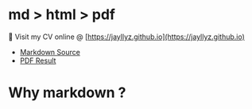 # md > html > pdf

👀 Visit my CV online @ [https://jayllyz.github.io](https://jayllyz.github.io)

- [Markdown Source](https://jayllyz.github.io/src/resume.md)
- [PDF Result](https://jayllyz.github.io/resume.pdf)

# Why markdown ?

